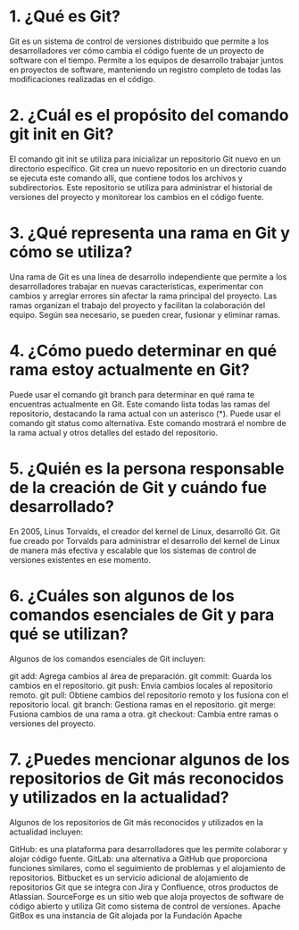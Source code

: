 
# 1. ¿Qué es Git? 

Git es un sistema de control de versiones distribuido que permite a los desarrolladores ver cómo cambia el código fuente de un proyecto de software con el tiempo. Permite a los equipos de desarrollo trabajar juntos en proyectos de software, manteniendo un registro completo de todas las modificaciones realizadas en el código.

# 2. ¿Cuál es el propósito del comando git init en Git?
   
El comando git init se utiliza para inicializar un repositorio Git nuevo en un directorio específico. Git crea un nuevo repositorio en un directorio cuando se ejecuta este comando allí, que contiene todos los archivos y subdirectorios. Este repositorio se utiliza para administrar el historial de versiones del proyecto y monitorear los cambios en el código fuente. 

# 3. ¿Qué representa una rama en Git y cómo se utiliza? 
Una rama de Git es una línea de desarrollo independiente que permite a los desarrolladores trabajar en nuevas características, experimentar con cambios y arreglar errores sin afectar la rama principal del proyecto. Las ramas organizan el trabajo del proyecto y facilitan la colaboración del equipo. Según sea necesario, se pueden crear, fusionar y eliminar ramas.

# 4. ¿Cómo puedo determinar en qué rama estoy actualmente en Git? 
Puede usar el comando git branch para determinar en qué rama te encuentras actualmente en Git. Este comando lista todas las ramas del repositorio, destacando la rama actual con un asterisco (*). Puede usar el comando git status como alternativa. Este comando mostrará el nombre de la rama actual y otros detalles del estado del repositorio.

# 5. ¿Quién es la persona responsable de la creación de Git y cuándo fue desarrollado? 
En 2005, Linus Torvalds, el creador del kernel de Linux, desarrolló Git. Git fue creado por Torvalds para administrar el desarrollo del kernel de Linux de manera más efectiva y escalable que los sistemas de control de versiones existentes en ese momento.

# 6. ¿Cuáles son algunos de los comandos esenciales de Git y para qué se utilizan?
Algunos de los comandos esenciales de Git incluyen:

git add: Agrega cambios al área de preparación.
git commit: Guarda los cambios en el repositorio.
git push: Envía cambios locales al repositorio remoto.
git pull: Obtiene cambios del repositorio remoto y los fusiona con el repositorio local.
git branch: Gestiona ramas en el repositorio.
git merge: Fusiona cambios de una rama a otra.
git checkout: Cambia entre ramas o versiones del proyecto.

# 7. ¿Puedes mencionar algunos de los repositorios de Git más reconocidos y utilizados en la actualidad?
Algunos de los repositorios de Git más reconocidos y utilizados en la actualidad incluyen:

GitHub: es una plataforma para desarrolladores que les permite colaborar y alojar código fuente.
GitLab: una alternativa a GitHub que proporciona funciones similares, como el seguimiento de problemas y el alojamiento de repositorios.
Bitbucket es un servicio adicional de alojamiento de repositorios Git que se integra con Jira y Confluence, otros productos de Atlassian.
SourceForge es un sitio web que aloja proyectos de software de código abierto y utiliza Git como sistema de control de versiones.
Apache GitBox es una instancia de Git alojada por la Fundación Apache 
